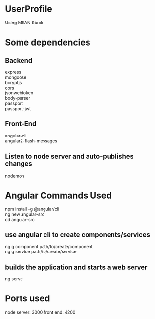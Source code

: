 # UserProfile
Using MEAN Stack

# Some dependencies
## Backend  
express  
mongoose  
bcryptjs  
cors  
jsonwebtoken  
body-parser  
passport  
passport-jwt  

## Front-End
angular-cli  
angular2-flash-messages  

## Listen to node server and auto-publishes changes
nodemon  


# Angular Commands Used
npm install -g @angular/cli  
ng new angular-src  
cd angular-src  

## use angular cli to create components/services  
ng g component path/to/create/component  
ng g service path/to/create/service  

## builds the application and starts a web server
ng serve


# Ports used
node server: 3000
front end: 4200
